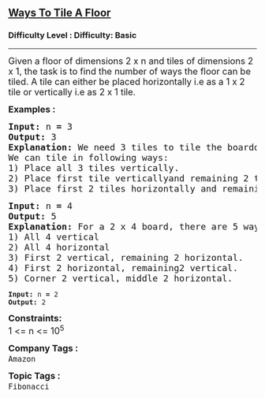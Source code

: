 <h2><a href="https://www.geeksforgeeks.org/problems/ways-to-tile-a-floor5836/1?page=12&difficulty=Basic&status=unsolved,attempted&sortBy=accuracy">Ways To Tile A Floor</a></h2><h3>Difficulty Level : Difficulty: Basic</h3><hr><div class="problems_problem_content__Xm_eO"><p><span style="font-size: 18px;">Given a floor of dimensions 2 x n and tiles of dimensions 2 x 1, the task is to find the number of ways the floor can be tiled. A tile can either be placed horizontally i.e as a 1 x 2 tile or vertically i.e as 2 x 1 tile.&nbsp;</span></p>
<p><span style="font-size: 18px;"><strong>Examples :</strong></span></p>
<pre><span style="font-size: 18px;"><strong><span style="font-size: 18px;">Input:</span> </strong></span><span style="font-size: 18px;">n<strong> = </strong>3</span>
<span style="font-size: 18px;"><strong><span style="font-size: 18px;">Output:</span> </strong></span><span style="font-size: 18px;">3</span>
<span style="font-size: 18px;"><strong><span style="font-size: 18px;">Explanation:</span> </strong></span><span style="font-size: 18px;">We need 3 tiles to tile the boardof size  2 x 3. 
We can tile in following ways:
1) Place all 3 tiles vertically. 
2) Place first tile verticallyand remaining 2 tiles horizontally.
3) Place first 2 tiles horizontally and remaining tiles vertically.</span></pre>
<pre><span style="font-size: 18px;"><strong><span style="font-size: 18px;">Input:</span> </strong></span><span style="font-size: 18px;">n<strong> = </strong>4</span>
<span style="font-size: 18px;"><strong>Output: </strong></span><span style="font-size: 18px;">5</span>
<span style="font-size: 18px;"><strong><span style="font-size: 18px;">Explanation:</span> </strong></span><span style="font-size: 18px;">For a 2 x 4 board, there are 5 ways
1) All 4 vertical
2) All 4 horizontal
3) First 2 vertical, remaining 2 horizontal.
4) First 2 horizontal, remaining2 vertical.
5) Corner 2 vertical, middle 2 horizontal.<br></span></pre>
<pre><span><strong><span>Input:</span> </strong></span><span>n<strong> = </strong>2</span>
<span><strong>Output: </strong></span><span>2</span></pre>
<p><span style="font-size: 18px;"><strong>Constraints:</strong></span><br><span style="font-size: 18px;">1 &lt;= n &lt;= 10<sup>5</sup></span></p></div><p><span style=font-size:18px><strong>Company Tags : </strong><br><code>Amazon</code>&nbsp;<br><p><span style=font-size:18px><strong>Topic Tags : </strong><br><code>Fibonacci</code>&nbsp;